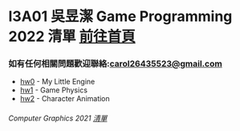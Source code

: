 # I3A01 吳昱潔 Game Programming 2022 清單 [前往首頁](https://wuyuchieh.github.io/GPhws/index.html)
### 如有任何相關問題歡迎聯絡:[carol26435523@gmail.com](mailto:carol26435523@gmail.com)
- [hw0](https://github.com/WuYuChieh/GPhws/tree/master/hw0) - My Little Engine
- [hw1](https://github.com/WuYuChieh/GPhws/tree/master/hw1) - Game Physics
- [hw2](https://github.com/WuYuChieh/GPhws/tree/master/hw2) - Character Animation
###### Computer Graphics 2021 [清單](https://github.com/WuYuChieh/CGhws)